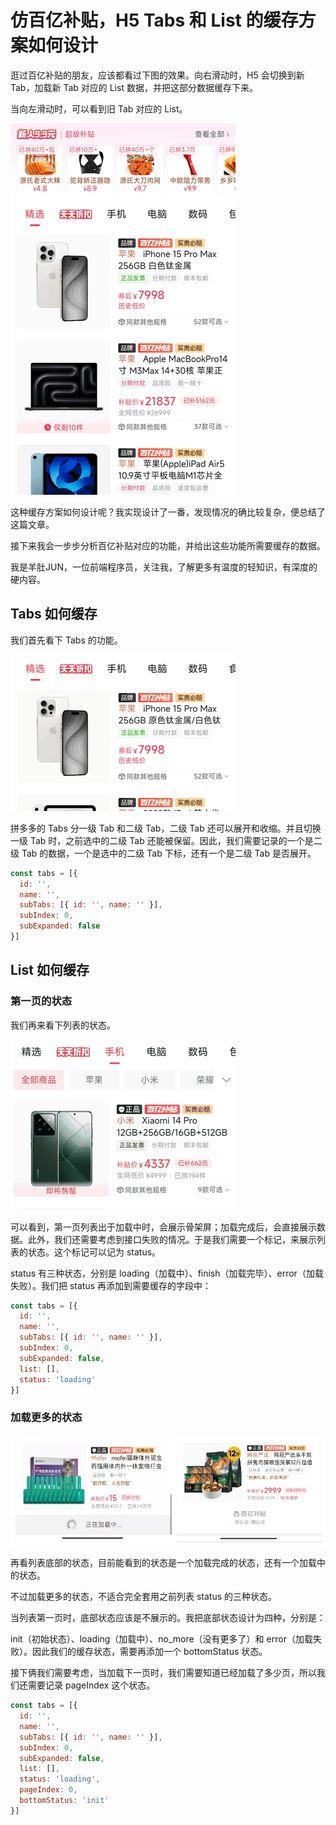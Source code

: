 # 仿百亿补贴，H5 Tabs 和 List 的缓存方案如何设计

逛过百亿补贴的朋友，应该都看过下图的效果。向右滑动时，H5 会切换到新 Tab，加载新 Tab 对应的 List 数据，并把这部分数据缓存下来。

当向左滑动时，可以看到旧 Tab 对应的 List。

![](./img/pdd.gif)

这种缓存方案如何设计呢？我实现设计了一番，发现情况的确比较复杂，便总结了这篇文章。

接下来我会一步步分析百亿补贴对应的功能，并给出这些功能所需要缓存的数据。

我是羊肚JUN，一位前端程序员，关注我，了解更多有温度的轻知识，有深度的硬内容。

## Tabs 如何缓存

我们首先看下 Tabs 的功能。

![](./img/pdd-tabs.gif)

拼多多的 Tabs 分一级 Tab 和二级 Tab，二级 Tab 还可以展开和收缩。并且切换一级 Tab 时，之前选中的二级 Tab 还能被保留。因此，我们需要记录的一个是二级 Tab 的数据，一个是选中的二级 Tab 下标，还有一个是二级 Tab 是否展开。

```js
const tabs = [{
  id: '',
  name: '',
  subTabs: [{ id: '', name: '' }],
  subIndex: 0,
  subExpanded: false
}]
```

## List 如何缓存

### 第一页的状态

我们再来看下列表的状态。

![](./img/pdd-list.gif)

可以看到，第一页列表出于加载中时，会展示骨架屏；加载完成后，会直接展示数据。此外，我们还需要考虑到接口失败的情况。于是我们需要一个标记，来展示列表的状态。这个标记可以记为 status。

status 有三种状态，分别是 loading（加载中）、finish（加载完毕）、error（加载失败）。我们把 status 再添加到需要缓存的字段中：

```js
const tabs = [{
  id: '',
  name: '',
  subTabs: [{ id: '', name: '' }],
  subIndex: 0,
  subExpanded: false,
  list: [],
  status: 'loading'
}]
```

### 加载更多的状态

![](./img/bottom-status.png)

再看列表底部的状态，目前能看到的状态是一个加载完成的状态，还有一个加载中的状态。

不过加载更多的状态，不适合完全套用之前列表 status 的三种状态。

当列表第一页时，底部状态应该是不展示的。我把底部状态设计为四种，分别是：

init（初始状态）、loading（加载中）、no_more（没有更多了）和 error（加载失败）。因此我们的缓存状态，需要再添加一个 bottomStatus 状态。

接下俩我们需要考虑，当加载下一页时，我们需要知道已经加载了多少页，所以我们还需要记录 pageIndex 这个状态。

```js
const tabs = [{
  id: '',
  name: '',
  subTabs: [{ id: '', name: '' }],
  subIndex: 0,
  subExpanded: false,
  list: [],
  status: 'loading',
  pageIndex: 0,
  bottomStatus: 'init'
}]
```
